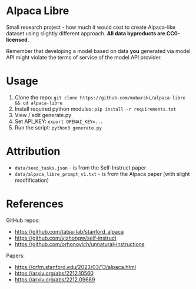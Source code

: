 # Alpaca Libre

Small research project - how much it would cost to create Alpaca-like dataset using slightly different approach. **All data byproducts are CC0-licensed**.

Remember that developing a model based on data **you** generated via model API might violate the terms of service of the model API provider.

# Usage

1. Clone the repo:
`git clone https://github.com/mobarski/alpaca-libre && cd alpaca-libre`
2. Install required python modules:
`pip install -r requirements.txt`
3. View / edit generate.py
4. Set API_KEY:
`export OPENAI_KEY=...`
5. Run the script:
`python3 generate.py`

# Attribution

- `data/seed_tasks.json` - is from the Self-Instruct paper
- `data/alpaca_libre_prompt_v1.txt` - is from the Alpaca paper (with slight modfification)

# References

GitHub repos:
- https://github.com/tatsu-lab/stanford_alpaca
- https://github.com/yizhongw/self-instruct
- https://github.com/orhonovich/unnatural-instructions

Papers:
- https://crfm.stanford.edu/2023/03/13/alpaca.html
- https://arxiv.org/abs/2212.10560
- https://arxiv.org/abs/2212.09689

